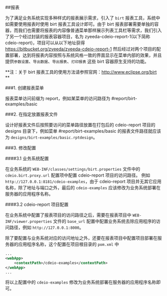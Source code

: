 ##报表

为了满足业务系统实现多种样式的报表展示需求，引入了 `birt` 报表工具，系统中如需要使用报表时使用 birt 报表工具设计即可。由于 birt 报表部署需要单独的容器，而我们也需要将报表的内容像普通菜单那样展示列表工具栏等需求，我们引入了另一个经过封装的报表容器项目，名为 zyeeda-cdeio-report-1(以下简称 cdeio-report)，项目可以从以下地址获得 https://bitbucket.org/zyeeda/zyeeda-cdeio-report-1  然后经过对两个项目的配置部署，达到将报表内容按照与系统风格一致的界面显示在菜单内部的效果，并且提供`参数设置`、`导出数据`、`导出报表`、`打印报表` 这些 birt 容器原生支持的功能。

**注：关于 birt 报表工具的使用方法请参照官网：http://www.eclipse.org/birt **

###1. 创建报表菜单

报表菜单访问前缀为 report，例如某菜单的访问路径为 #report/birt-examples/basic

###2. 在指定放置报表文件

设计好报表文件后按照要访问的菜单路径放置在打包后的 cdeio-report 项目的 designs 目录下，例如菜单 #report/birt-examples/basic 的报表文件路径就应该为 `designs/birt-examples/basic.rptdesign`。

###3. 修改配置

####3.1 业务系统配置

在业务系统的 `WEB-INF/classes/settings/birt.properties` 文件中的 `cdeio.birt.proxy.url` 配置项中配置 cdeio-report 项目的访问路径。
例如 `http://127.0.0.1:8181/cdeio-examples`，由于 cdeio-report 项目并无其它应用名称，除了地址与端口之外，最后的 `cdeio-examples` 应该修改为业务系统部署在服务器的应用程序名称。

####3.2 cdeio-report 项目配置

在业务系统中配置了报表项目的访问路径之后，需要在报表项目中 `WEB-INF/viewer.properties` 文件的 `base_url` 配置中配置业务系统去除应用程序的访问路径，例如 `http://127.0.0.1:8000`。

除了要配置与业务系统对应的访问地址之外，还要在报表项目中配置项目部署在服务器的应用程序名称，这个配置在项目根目录的 `pom.xml` 中

```xml
...
<webApp>
    <contextPath>/cdeio-examples</contextPath>
</webApp>
...
```

将以上配置中的 `cdeio-examples` 修改为业务系统部署在服务器的应用程序名称即可。
